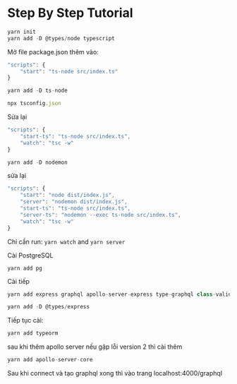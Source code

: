 # Step By Step Tutorial

```javascript
yarn init
yarn add -D @types/node typescript
```

Mở file package.json thêm vào:

```javascript
"scripts": {
    "start": "ts-node src/index.ts"
}
```

```javascript
yarn add -D ts-node
```

```javascript
npx tsconfig.json
```

Sửa lại

```javascript
"scripts": {
    "start-ts": "ts-node src/index.ts",
    "watch": "tsc -w"
}
```

```javascript
yarn add -D nodemon
```

sửa lại
```javascript
"scripts": {
    "start": "node dist/index.js",
    "server": "nodemon dist/index.js",
    "start-ts": "ts-node src/index.ts",
    "server-ts": "nodemon --exec ts-node src/index.ts",
    "watch": "tsc -w"
}
```

Chỉ cần run:
`yarn watch` and `yarn server`


Cài PostgreSQL
```
yarn add pg
```

Cài tiếp
```javascript
yarn add express graphql apollo-server-express type-graphql class-validator reflect-metadata  
```

```javascript
yarn add -D @types/express
```

Tiếp tục cài:
```javascript
yarn add typeorm
```

sau khi thêm apollo server nếu gặp lỗi version 2 thì cài thêm
```javascript
yarn add apollo-server-core
```

Sau khi connect và tạo graphql xong thì vào trang localhost:4000/graphql